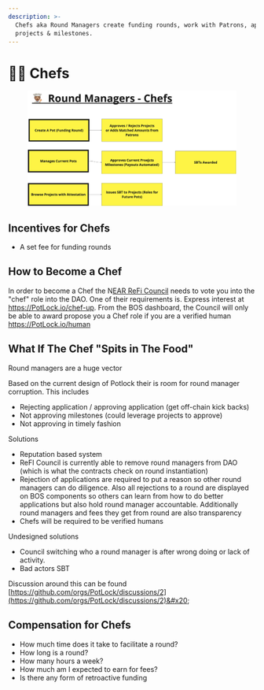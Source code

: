 ```yaml
---
description: >-
  Chefs aka Round Managers create funding rounds, work with Patrons, approve
  projects & milestones.
---
```


# 👨🍳 Chefs



<figure><img src="../.gitbook/assets/image (3).png" alt=""><figcaption></figcaption></figure>

## Incentives for Chefs

* A set fee for funding rounds



## How to Become a Chef

In order to become a Chef the N[EAR ReFi Council](refi-council.md) needs to vote you into the "chef" role into the DAO.  One of their requirements is. Express interest at https://PotLock.io/chef-up. From the BOS dashboard, the Council will only be able to award propose you a Chef  role if you are a verified human [https://PotLock.io/human ](https://potlock.io/human)



## What If The Chef "Spits in The Food"

Round managers are a huge vector&#x20;

Based on the current design of Potlock their is room for round manager corruption. This includes

* Rejecting application / approving application (get off-chain kick backs)
* Not approving milestones (could leverage projects to approve)
* Not approving in timely fashion

Solutions

* Reputation based system
* ReFI Council is currently able to remove round managers from DAO (which is what the contracts check on round instantiation)
* Rejection of applications are required to put a reason so other round managers can do diligence. Also all rejections to a round are displayed on BOS components so others can learn from how to do better applications but also hold round manager accountable. Additionally round managers and fees they get from round are also transparency
* Chefs will be required to be verified humans

Undesigned solutions

* Council switching who a round manager is after wrong doing or lack of activity.
* Bad actors SBT

Discussion around this can be found [https://github.com/orgs/PotLock/discussions/2](https://github.com/orgs/PotLock/discussions/2)&#x20;

## Compensation for Chefs

* How much time does it take to facilitate a round?
* How long is a round?&#x20;
* How many hours a week?
* How much am I expected to earn for fees?
* Is there any form of retroactive funding
